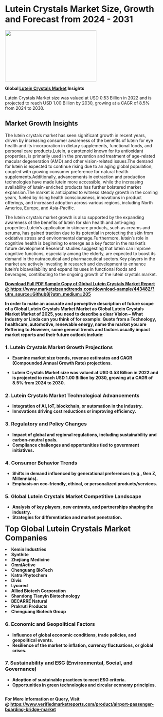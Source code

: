 <H1>Lutein Crystals Market Size, Growth and Forecast from 2024 - 2031</H1><img class="aligncenter size-medium wp-image-584254" src="https://thirdeyenews.in/wp-content/uploads/2024/09/Global-Market-Research-300x168.jpeg" alt="" width="300" height="168" /><p><strong>Global&nbsp;<a href="https://www.marketsizeandtrends.com/download-sample/443482/?utm_source=Github8j?utm_medium=205">Lutein Crystals Market</a> Insights</strong></p><p>Lutein Crystals Market size was valued at USD 0.53 Billion in 2022 and is projected to reach USD 1.00 Billion by 2030, growing at a CAGR of 8.5% from 2024 to 2030.</p><p><h2>Market Growth Insights</h2> <p>The lutein crystals market has seen significant growth in recent years, driven by increasing consumer awareness of the benefits of lutein for eye health and its incorporation in dietary supplements, functional foods, and personal care products.Lutein, a carotenoid known for its antioxidant properties, is primarily used in the prevention and treatment of age-related macular degeneration (AMD) and other vision-related issues.The demand for lutein is expected to continue rising due to an aging global population, coupled with growing consumer preference for natural health supplements.Additionally, advancements in extraction and production technologies have made lutein more accessible, while the increasing availability of lutein-enriched products has further bolstered market expansion.The market is anticipated to witness steady growth in the coming years, fueled by rising health consciousness, innovations in product offerings, and increased adoption across various regions, including North America, Europe, and Asia-Pacific.</p> <p><strong><a href="#"></a></strong></p> <p>The lutein crystals market growth is also supported by the expanding awareness of the benefits of lutein for skin health and anti-aging properties.Lutein’s application in skincare products, such as creams and serums, has gained traction due to its potential in protecting the skin from oxidative stress and environmental damage.Furthermore, lutein’s role in cognitive health is beginning to emerge as a key factor in the market’s future development.Research studies suggesting that lutein can improve cognitive functions, especially among the elderly, are expected to boost its demand in the nutraceutical and pharmaceutical sectors.Key players in the market are actively investing in research and development to enhance lutein’s bioavailability and expand its uses in functional foods and beverages, contributing to the ongoing growth of the lutein crystals market.<p><strong><a href="#"></p><p><span class=""><strong>Download Full PDF Sample Copy of Global Lutein Crystals Market Report</strong> @ <a href="https://www.marketsizeandtrends.com/download-sample/443482/?utm_source=Github8j?utm_medium=205" target="_blank">https://www.marketsizeandtrends.com/download-sample/443482/?utm_source=Github8j?utm_medium=205</a></span></p><p>In order to make an accurate and perceptive description of future scope of a Global&nbsp;Lutein Crystals Market Market as Global&nbsp;Lutein Crystals Market Market of 2025, you need to describe a clear Vision &ndash; What Industry or Linda can you think of for example: Quote from a Technology, healthcare, automotive, renewable energy, name the market you are Reffering to.However, some general trends and factors usually impact market reports and their future outlook include:</p><h3>1.&nbsp;<strong>Lutein Crystals Market Growth Projections</strong></h3><ul><li>Examine market size trends, revenue estimates and CAGR (Compounded Annual Growth Rate) projections.</li><li><p>Lutein Crystals Market size was valued at USD 0.53 Billion in 2022 and is projected to reach USD 1.00 Billion by 2030, growing at a CAGR of 8.5% from 2024 to 2030.</p></li></ul><h3>2.&nbsp;<strong>Lutein Crystals Market Technological Advancements</strong></h3><ul><li>Integration of AI, IoT, blockchain, or automation in the industry.</li><li>Innovations driving cost reductions or improving efficiency.</li></ul><h3>3.&nbsp;<strong>Regulatory and Policy Changes</strong></h3><ul><li>Impact of global and regional regulations, including sustainability and carbon-neutral goals.</li><li>Compliance challenges and opportunities tied to government initiatives.</li></ul><h3>4.&nbsp;<strong>Consumer Behavior Trends</strong></h3><ul><li>Shifts in demand influenced by generational preferences (e.g., Gen Z, Millennials).</li><li>Emphasis on eco-friendly, ethical, or personalized products/services.</li></ul><h3>5.&nbsp;<strong>Global Lutein Crystals Market Competitive Landscape</strong></h3><ul><li>Analysis of key players, new entrants, and partnerships shaping the industry.</li><li>Strategies for differentiation and market penetration.</li></ul><p data-pm-slice="1 1 []"><span style="color: inherit; font-family: inherit; font-size: 25px;">Top Global Lutein Crystals Market Companies</span></p><div class="" data-test-id=""><p><li>Kemin Industries</li><li> Synthite</li><li> Zhejiang Medicine</li><li> OmniActive</li><li> Chenguang BioTech</li><li> Katra Phytochem</li><li> Divis</li><li> Lycored</li><li> Allied Biotech Corporation</li><li> Shandong Tianyin Biotechnology</li><li> BECARRE Natural</li><li> Prakruti Products</li><li> Chenguang Biotech Group</li></p></div><h3>6.&nbsp;<strong>Economic and Geopolitical Factors</strong></h3><ul><li>Influence of global economic conditions, trade policies, and geopolitical events.</li><li>Resilience of the market to inflation, currency fluctuations, or global crises.</li></ul><h3>7.&nbsp;<strong>Sustainability and ESG (Environmental, Social, and Governance)</strong></h3><ul><li>Adoption of sustainable practices to meet ESG criteria.</li><li>Opportunities in green technologies and circular economy principles.</li></ul><h2><strong style="font-size: 14px;">For More Information or Query, Visit @&nbsp;</strong><a style="background-color: #ffffff; font-size: 14px;" href="https://www.marketsizeandtrends.com/report/lutein-crystals-market/" target="_blank">https://www.verifiedmarketreports.com/product/airport-passenger-boarding-bridge-market</a></h2>